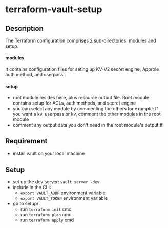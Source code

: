 # terraform-vault-setup

## Description
The Terraform configuration comprises 2 sub-directories: modules and setup.

#### modules
It contains configuration files for seting up KV-V2 secret engine, Approle auth method, and userpass. 

#### setup
- root module resides here, plus resource output file. Root module contains setup for ACLs, auth methods, and secret engine
- you can select any module by commenting the others for example: If you want a kv, userpass or kv, comment the other modules in the root module
- comment any output data you don't need in the root module's output.tf

## Requirement
- install vault on your local machine

## Setup
- set up the dev server: `vault server -dev`
- include in the CLI:
    - `export VAULT_ADDR` environment variable
    - `export VAULT_TOKEN` environment variable
- go to setup/:
    - run `terraform init` cmd
    - run `terraform plan` cmd
    - run `terraform apply` cmd
